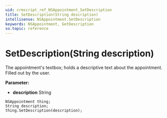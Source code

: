 ```yaml
---
uid: crmscript_ref_NSAppointment_SetDescription
title: SetDescription(String description)
intellisense: NSAppointment.SetDescription
keywords: NSAppointment, GetDescription
so.topic: reference
---
```


# SetDescription(String description)

The appointment's textbox; holds a descriptive text about the appointment. Filled out by the user.

**Parameter:** 
 - **description** String

```crmscript
NSAppointment thing;
String description;
thing.SetDescription(description);
```

